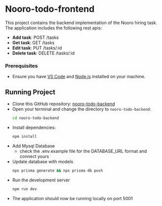 # Nooro-todo-frontend

This project contains the backend implementation of the Nooro hiring task. The application includes the following rest apis:

- **Add task**: POST /tasks
- **Get task**: GET /tasks
- **Edit task**: PUT /tasks/:id
- **Delete task**: DELETE /tasks/:id

### Prerequisites

- Ensure you have [VS Code](https://code.visualstudio.com/) and [Node.js](https://nodejs.org/) installed on your machine.

## Running Project

- Clone this GitHub repository: [nooro-todo-backend](https://github.com/yraeonti/nooro-todo-backend)
- Open your terminal and change the directory to `nooro-todo-backend`:
  ```bash
  cd nooro-todo-backend
- Install dependencies:
  ```bash
  npm install
- Add Mysql Database
  - check the .env.example file for the DATABASE_URL format and connect yours
- Update database with models
  ```bash
  npx prisma generate && npx prisma db push
- Run the development server
  ```bash
  npm run dev
- The application should now be running locally on port 5001


